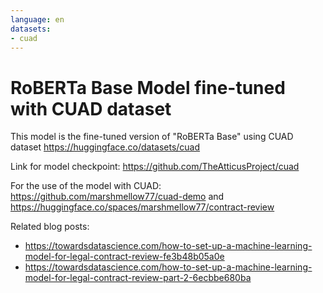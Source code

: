 ```yaml
---
language: en
datasets:
- cuad
---
```


# RoBERTa Base Model fine-tuned with CUAD dataset
This model is the fine-tuned version of "RoBERTa Base" 
using CUAD dataset https://huggingface.co/datasets/cuad

Link for model checkpoint: https://github.com/TheAtticusProject/cuad

For the use of the model with CUAD: https://github.com/marshmellow77/cuad-demo
and https://huggingface.co/spaces/marshmellow77/contract-review

Related blog posts:
- https://towardsdatascience.com/how-to-set-up-a-machine-learning-model-for-legal-contract-review-fe3b48b05a0e
- https://towardsdatascience.com/how-to-set-up-a-machine-learning-model-for-legal-contract-review-part-2-6ecbbe680ba

